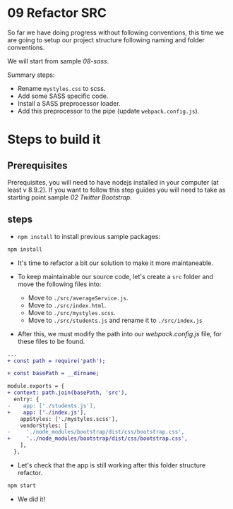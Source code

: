 # 09 Refactor SRC

So far we have doing progress without following conventions, this time
we are going to setup our project structure following naming and folder
conventions.

We will start from sample _08-sass_.

Summary steps:

- Rename `mystyles.css` to scss.
- Add some SASS specific code.
- Install a SASS preprocessor loader.
- Add this preprocessor to the pipe (update `webpack.config.js`).

# Steps to build it

## Prerequisites

Prerequisites, you will need to have nodejs installed in your computer (at least v 8.9.2). If you want to follow this step guides you will need to take as starting point sample _02 Twitter Bootstrap_.

## steps

- `npm install` to install previous sample packages:

```bash
npm install
```

- It's time to refactor a bit our solution to make it more maintaneable.

- To keep maintainable our source code, let's create a `src` folder and move the following files into:

  - Move to `./src/averageService.js`.
  - Move to `./src/index.html`.
  - Move to `./src/mystyles.scss`.
  - Move to `./src/students.js` and rename it to `./src/index.js`

- After this, we must modify the path into our _webpack.config.js_ file, for these files to be found.

```diff
...
+ const path = require('path');

+ const basePath = __dirname;

module.exports = {
+ context: path.join(basePath, 'src'),
  entry: {
-    app: ['./students.js'],
+    app: ['./index.js'],
    appStyles: ['./mystyles.scss'],
    vendorStyles: [
-     './node_modules/bootstrap/dist/css/bootstrap.css',
+     '../node_modules/bootstrap/dist/css/bootstrap.css',
    ],
  },
```

- Let's check that the app is still working after this folder structure refactor.

```bash
npm start
```

- We did it!
